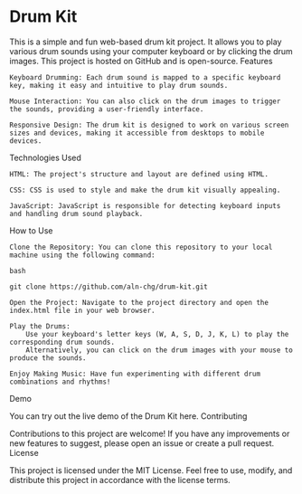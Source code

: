 # Drum Kit

This is a simple and fun web-based drum kit project. It allows you to play various drum sounds using your computer keyboard or by clicking the drum images. This project is hosted on GitHub and is open-source.
Features

    Keyboard Drumming: Each drum sound is mapped to a specific keyboard key, making it easy and intuitive to play drum sounds.

    Mouse Interaction: You can also click on the drum images to trigger the sounds, providing a user-friendly interface.

    Responsive Design: The drum kit is designed to work on various screen sizes and devices, making it accessible from desktops to mobile devices.

Technologies Used

    HTML: The project's structure and layout are defined using HTML.

    CSS: CSS is used to style and make the drum kit visually appealing.

    JavaScript: JavaScript is responsible for detecting keyboard inputs and handling drum sound playback.

How to Use

    Clone the Repository: You can clone this repository to your local machine using the following command:

    bash

    git clone https://github.com/aln-chg/drum-kit.git

    Open the Project: Navigate to the project directory and open the index.html file in your web browser.

    Play the Drums:
        Use your keyboard's letter keys (W, A, S, D, J, K, L) to play the corresponding drum sounds.
        Alternatively, you can click on the drum images with your mouse to produce the sounds.

    Enjoy Making Music: Have fun experimenting with different drum combinations and rhythms!

Demo

You can try out the live demo of the Drum Kit here.
Contributing

Contributions to this project are welcome! If you have any improvements or new features to suggest, please open an issue or create a pull request.
License

This project is licensed under the MIT License. Feel free to use, modify, and distribute this project in accordance with the license terms.
